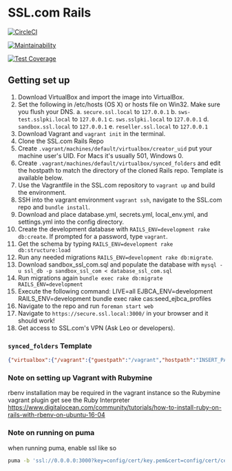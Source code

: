 # SSL.com Rails

[![CircleCI](https://circleci.com/gh/SSLcom/sslcom-rails/tree/master.svg?style=svg&circle-token=6c2cc58a545d1d674d5e8f97809671be9fe38a2a)](https://circleci.com/gh/SSLcom/sslcom-rails/tree/master)

[![Maintainability](https://api.codeclimate.com/v1/badges/a8f3ee62506a9befd80a/maintainability)](https://codeclimate.com/repos/5e18e6aa249421017701af15/maintainability)

[![Test Coverage](https://api.codeclimate.com/v1/badges/a8f3ee62506a9befd80a/test_coverage)](https://codeclimate.com/repos/5e18e6aa249421017701af15/test_coverage)

## Getting set up

1. Download VirtualBox and import the image into VirtualBox.
2. Set the following in /etc/hosts (OS X) or hosts file on Win32. Make sure you flush your DNS.
  a. `secure.ssl.local` to `127.0.0.1`
  b. `sws-test.sslpki.local` to `127.0.0.1`
  c. `sws.sslpki.local` to `127.0.0.1`
  d. `sandbox.ssl.local` to `127.0.0.1`
  e. `reseller.ssl.local` to `127.0.0.1`
3. Download Vagrant and `vagrant init` in the terminal.
4. Clone the SSL.com Rails Repo
5. Create `.vagrant/machines/default/virtualbox/creator_uid` put your machine user's UID. For Macs it's usually 501, Windows 0.
6. Create `.vagrant/machines/default/virtualbox/synced_folders` and edit the hostpath to match the directory of the cloned Rails repo. Template is available below.
7. Use the Vagrantfile in the SSL.com repository to `vagrant up` and build the environment.
8. SSH into the vagrant environment `vagrant ssh`, navigate to the SSL.com repo and `bundle install`.
9. Download and place database.yml, secrets.yml, local_env.yml, and settings.yml into the config directory.
10. Create the development database with `RAILS_ENV=development rake db:create`. If prompted for a password, type `vagrant`.
11. Get the schema by typing `RAILS_ENV=development rake db:structure:load`
12. Run any needed migrations `RAILS_ENV=development rake db:migrate`.
13. Download sandbox_ssl_com.sql and populate the database with `mysql -u ssl_db -p sandbox_ssl_com < database_ssl_com.sql`
14. Run migrations again `bundle exec rake db:migrate RAILS_ENV=development`
15. Execute the following command: LIVE=all EJBCA_ENV=development RAILS_ENV=development bundle exec rake cas:seed_ejbca_profiles
16. Navigate to the repo and run `foreman start web`
17. Navigate to `https://secure.ssl.local:3000/` in your browser and it should work!
18. Get access to SSL.com's VPN (Ask Leo or developers).

### `synced_folders` Template

```json
{"virtualbox":{"/vagrant":{"guestpath":"/vagrant","hostpath":"INSERT_PATH_HERE","disabled":false,"__vagrantfile":true}}}
```

### Note on setting up Vagrant with Rubymine

rbenv installation may be required in the vagrant instance so the Rubymine vagrant plugin get see the Ruby Interpreter
https://www.digitalocean.com/community/tutorials/how-to-install-ruby-on-rails-with-rbenv-on-ubuntu-16-04

### Note on running on puma

when running puma, enable ssl like so

```bash
puma -b 'ssl://0.0.0.0:3000?key=config/cert/key.pem&cert=config/cert/cert.pem'
```
